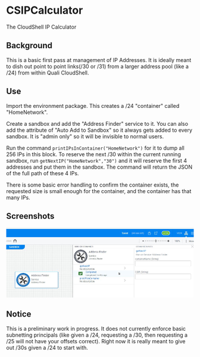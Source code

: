 # CSIPCalculator
The CloudShell IP Calculator

## Background
This is a basic first pass at management of IP Addresses. It is ideally meant to dish out point to point links(/30 or /31) from a larger address pool (like a /24) from within Quali CloudShell.

## Use
Import the environment package. This creates a /24 "container" called "HomeNetwork".

Create a sandbox and add the "Address Finder" service to it. You can also add the attribute of "Auto Add to Sandbox" so it always gets added to every sandbox. It is "admin only" so it will be invisible to normal users.

Run the command `printIPsInContainer("HomeNetwork")` for it to dump all 256 IPs in this block. To reserve the next /30 within the current running sandbox, run `getNextIP("HomeNetwork","30")` and it will reserve the first 4 addresses and put them in the sandbox. The command will return the JSON of the full path of these 4 IPs.

There is some basic error handling to confirm the container exists, the requested size is small enough for the container, and the container has that many IPs.

## Screenshots
![](/Screenshots/SS01.jpg)

## Notice
This is a preliminary work in progress. It does not currently enforce basic subnetting principals (like given a /24, requesting a /30, then requesting a /25 will not have your offsets correct). Right now it is really meant to give out /30s given a /24 to start with.